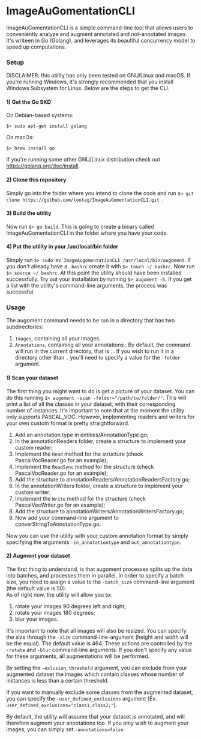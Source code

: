 # ImageAuGomentationCLI
ImageAuGomentationCLI is a simple command-line tool that allows users to conveniently analyze and augment annotated and not-annotated images. It's writeen in Go (Golang), and leverages its beautiful concurrency model to speed up computations.

### Setup
DISCLAIMER: this utility has only been tested on GNU/Linux and macOS. If you're running Windows, it's strongly recommended that you install Windows Subsystem for Linux.
Below are the steps to get the CLI.
#### 1) Get the Go SKD
On Debian-based systems: 
```
$> sudo apt-get install golang
```
On macOs:
```
$> brew install go
```
If you're running some other GNU/Linux distribution check out https://golang.org/doc/install.
#### 2) Clone this repository
Simply go into the folder where you intend to clone the code and run ```$> git clone https://github.com/lootag/ImageAuGomentationCLI.git ```. 
#### 3) Build the utility
Now run ``` $> go build ```. This is going to create a binary called ImageAuGomentationCLI in the folder where you have your code.
#### 4) Put the utility in your /usr/local/bin folder
Simply run ``` $> sudo mv ImageAugomentationCLI /usr/local/bin/augoment ```. 
If you don't already have a ```.bashrc``` create it with ```$> touch ~/.bashrc```. 
Now run ```$> source ~/.bashrc```. 
At this point the utility should have been installed successfully. Try out your installation by running ```$> augoment -h```. If you get a list with the utility's command-line arguments, the process was successful.

### Usage
The augoment command needs to be run in a directory that has two subdirectories:
1) ```Images```, containing all your images.
2) ```Annotations```, containing all your annotations .
By default, the command will run in the current directory, that is ```.```. If you wish to run it in a directory other than ```.``` you'll need to specify a value for the ```-folder``` argument. 
#### 1) Scan your dataset
The first thing you might want to do is get a picture of your dataset. You can do this running 
```$> augoment -scan -folder="/path/to/folder/"```. 
This will print a list of all the classes in your dataset, with their corresponding number of instances. 
It's important to note that at the moment the utility only supports PASCAL_VOC. However, implementing readers and writers for your own custom format is pretty straightforward.
1) Add an annotation type in entities/AnnotationType.go;
2) In the annotationReaders folder, create a structure to implement your custom reader;
3) Implement the ```Read``` method for the structure (check PascalVocReader.go for an example);
4) Implement the ```ReadSync``` method for the structure (check PascalVocReader.go for an example);
5) Add the structure to annotationReaders/AnnotationReadersFactory.go;
6) In the annotationWriters folder, create a structure to implement your custom writer;
7) Implement the ```Write``` method for the structure (check PascalVocWriter.go for an example);
5) Add the structure to annotationWriters/AnnotationWritersFactory.go;
6) Now add your command-line argument to converStringToAnnotationType.go.

Now you can use the utility with your custom annotation format by simply specifying the arguments ```-in_annotationtype``` and ```out_annotationtype```.

#### 2) Augment your dataset
The first thing to understand, is that augoment processes splits up the data into batches, and processes them in parallel. In order to specify a batch size, you need to assign a value to the ```-batch_size``` command-line argument (the default value is 50).  
As of right now, the utility will allow you to: 
1) rotate your images 90 degrees left and right;
2) rotate your images 180 degrees;
3) blur your images.

It's important to note that all images will also be resized. You can specify the size through the ```-size``` command-line-argument (height and width will be the equal). The default value is 464. 
These actions are controlled by the  ```-rotate``` and ```-blur``` command-line arguments. If you don't specify any value for these arguments,  all augmentations will be performed.


By setting the ```-exlusion_threshold``` argument, you can exclude from your augmented dataset the images which contain classes whose number of instances is less than a certain threshold. 


If you want to manually exclude some classes from the augmented dataset, you can specify the ```-user_defined_exclusions``` argument (Ex. ```user_defined_exclusions="class1;class2;"```).


By default, the utility will assume that your dataset is annotated, and will therefore augment your annotations too. If you only wish to augment your images, you can simply set ```-annotations=false```.


